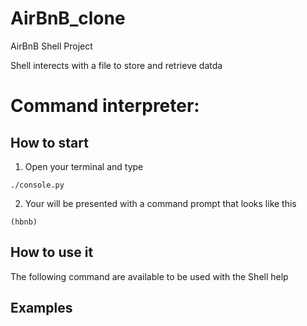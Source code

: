 # AirBnB_clone
AirBnB Shell Project

Shell interects with a file to store and retrieve datda

# Command interpreter:
## How to start
1. Open your terminal and type
```
./console.py
```

2. Your will be presented with a command prompt that looks like this
```
(hbnb)
```

## How to use it
The following command are available to be used with the Shell
help

## Examples
